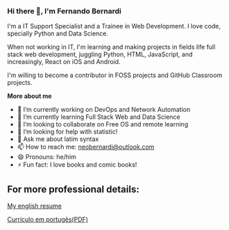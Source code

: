 ### Hi there 👋, I'm Fernando Bernardi

I'm a IT Support Specialist and a Trainee in Web Development. I love code, specially Python and Data Science. 

When not working in IT, I'm learning and making projects in fields life full stack web development, juggling Python, HTML, JavaScript, and increasingly, React on iOS and Android.

I'm willing to become a contributor in FOSS projects and GitHub Classroom projects.

**More about me**

- 🔭 I’m currently working on DevOps and Network Automation
- 🌱 I’m currently learning Full Stack Web and Data Science
- 👯 I’m looking to collaborate on Free OS and remote learning
- 🤔 I’m looking for help with statistic!
- 💬 Ask me about latim syntax
- 📫 How to reach me: neobernardi@outlook.com
- 😄 Pronouns: he/him
- ⚡ Fun fact: I love books and comic books!

## For more professional details:

[My english resume](https://fer-tech.github.io/resume/)

[Currículo em portugês(PDF)](https://github.com/fer-tech/fer-tech/files/7430101/GENERAL_RESUME_final.pdf)
